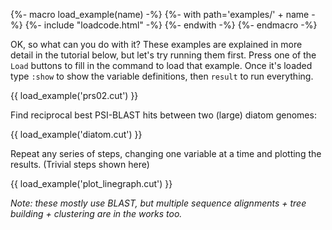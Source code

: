 {%- macro load_example(name) -%}
  {%- with path='examples/' + name -%}
    {%- include "loadcode.html" -%}
  {%- endwith -%}
{%- endmacro -%}

OK, so what can you do with it? These examples are explained in more detail in
the tutorial below, but let's try running them first. Press one of the `Load`
buttons to fill in the command to load that example. Once it's loaded type
`:show` to show the variable definitions, then `result` to run everything.

{{ load_example('prs02.cut') }}

Find reciprocal best PSI-BLAST hits between two (large) diatom genomes:

{{ load_example('diatom.cut') }}

Repeat any series of steps, changing one variable at a time and plotting the results.
(Trivial steps shown here)

{{ load_example('plot_linegraph.cut') }}

_Note: these mostly use BLAST, but multiple sequence alignments +
tree building + clustering are in the works too._
